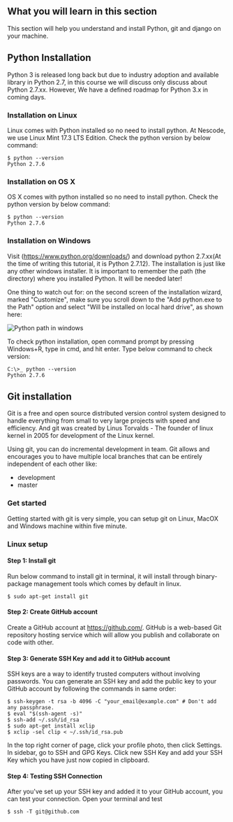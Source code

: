 ## What you will learn in this section

This section will help you understand and install Python, git and django on your machine.

## Python Installation
Python 3 is released long back but due to industry adoption and available library in Python 2.7, in this course we will discuss only discuss about Python 2.7.xx. However, We have a defined roadmap for Python 3.x in coming days.

### Installation on Linux
Linux comes with Python installed so no need to install python. At Nescode, we use Linux Mint 17.3 LTS Edition.
Check the python version by below command:

```
$ python --version
Python 2.7.6
```

### Installation on OS X
OS X comes with python installed so no need to install python. Check the python version by below command:

```
$ python --version
Python 2.7.6
```

### Installation on Windows
Visit (https://www.python.org/downloads/) and download python 2.7.xx(At the time of writing this tutorial, it is Python 2.7.12). The installation is just like any other windows installer. It is important to remember the path (the directory) where you installed Python. It will be needed later!

One thing to watch out for: on the second screen of the installation wizard, marked "Customize", make sure you scroll down to the "Add python.exe to the Path" option and select "Will be installed on local hard drive", as shown here:

![Python path in windows](https://s3.amazonaws.com/nescodehellodjango/tutorial/msi_install_path.png)

To check python installation, open command prompt by pressing Windows+R, type in cmd, and hit enter. Type below command to check version:

```
C:\>_ python --version
Python 2.7.6
```

## Git installation
Git is a free and open source distributed version control system designed to handle everything from small to very large projects with speed and efficiency. And git was created by Linus Torvalds - The founder of linux kernel in 2005 for development of the Linux kernel.

Using git, you can do incremental development in team. Git allows and encourages you to have multiple local branches that can be entirely independent of each other like:
- development
- master

### Get started
Getting started with git is very simple, you can setup git on Linux, MacOX and Windows machine within five minute.

### Linux setup

#### Step 1: Install git
Run below command to install git in terminal, it will install through binary-package management tools which comes by default in linux.
```
$ sudo apt-get install git
```
#### Step 2: Create GitHub account
Create a GitHub account at https://github.com/. GitHub is a web-based Git repository hosting service which will allow you publish and collaborate on code with other.

#### Step 3: Generate SSH Key and add it to GitHub account
SSH keys are a way to identify trusted computers without involving passwords. You can generate an SSH key and add the public key to your GitHub account by following the commands in same order:
```
$ ssh-keygen -t rsa -b 4096 -C "your_email@example.com" # Don't add any passphrase.
$ eval "$(ssh-agent -s)"
$ ssh-add ~/.ssh/id_rsa
$ sudo apt-get install xclip
$ xclip -sel clip < ~/.ssh/id_rsa.pub
```
In the top right corner of page, click your profile photo, then click Settings. In sidebar, go to SSH and GPG Keys. Click new SSH Key and add your SSH Key which you have just now copied in clipboard.

#### Step 4: Testing SSH Connection
After you've set up your SSH key and added it to your GitHub account, you can test your connection. Open your terminal and test
```
$ ssh -T git@github.com
```
